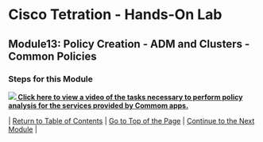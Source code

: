 # Cisco Tetration - Hands-On Lab
  
## Module13: Policy Creation - ADM and Clusters - Common Policies
  

### Steps for this Module  


<a href="https://cisco-tetration-hol-content.s3.amazonaws.com/videos/13_policy_creation_adm_clusters_common_services.mp4" style="font-weight:bold" title="Policy Analysis - Commom Policies"><img src="https://onstakinc.github.io/cisco-tetration-hol/labguide/diagrams/images/video_icon_mini.png"> Click here to view a video of the tasks necessary to perform policy analysis for the services provided by Commom apps.</a>


| [Return to Table of Contents](https://onstakinc.github.io/cisco-tetration-hol/labguide/) | [Go to Top of the Page](https://onstakinc.github.io/cisco-tetration-hol/labguide/module13/) | [Continue to the Next Module](https://onstakinc.github.io/cisco-tetration-hol/labguide/module14/) |